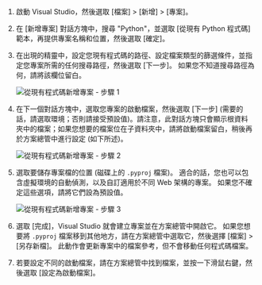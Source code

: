 1. 啟動 Visual Studio，然後選取 [檔案] > [新增] > [專案]。

1. 在 [新增專案] 對話方塊中，搜尋 "Python"，並選取 [從現有 Python 程式碼] 範本，再提供專案名稱和位置，然後選取 [確定]。

1. 在出現的精靈中，設定您現有程式碼的路徑、設定檔案類型的篩選條件，並指定您專案所需的任何搜尋路徑，然後選取 [下一步]。 如果您不知道搜尋路徑為何，請將該欄位留白。

    ![從現有程式碼新增專案 - 步驟 1](../media/projects-from-existing-1.png)

1. 在下一個對話方塊中，選取您專案的啟動檔案，然後選取 [下一步]  (需要的話，請選取環境；否則請接受預設值)。請注意，此對話方塊只會顯示根資料夾中的檔案；如果您想要的檔案位在子資料夾中，請將啟動檔案留白，稍後再於方案總管中進行設定 (如下所述)。 

    ![從現有程式碼新增專案 - 步驟 2](../media/projects-from-existing-2.png)

1. 選取要儲存專案檔的位置 (磁碟上的 `.pyproj` 檔案)。 適合的話，您也可以包含虛擬環境的自動偵測，以及自訂適用於不同 Web 架構的專案。 如果您不確定這些選項，請將它們設為預設值。

    ![從現有程式碼新增專案 - 步驟 3](../media/projects-from-existing-3.png)

1.  選取 [完成]，Visual Studio 就會建立專案並在方案總管中開啟它。 如果您想要將 `.pyproj` 檔案移到其他地方，請在方案總管中選取它，然後選擇 [檔案] > [另存新檔]。 此動作會更新專案中的檔案參考，但不會移動任何程式碼檔案。

1. 若要設定不同的啟動檔案，請在方案總管中找到檔案，並按一下滑鼠右鍵，然後選取 [設定為啟動檔案]。